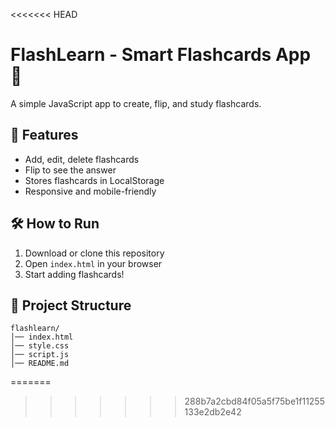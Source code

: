 <<<<<<< HEAD
# FlashLearn - Smart Flashcards App 🧠

A simple JavaScript app to create, flip, and study flashcards.

## 🚀 Features
- Add, edit, delete flashcards
- Flip to see the answer
- Stores flashcards in LocalStorage
- Responsive and mobile-friendly

## 🛠 How to Run
1. Download or clone this repository
2. Open `index.html` in your browser
3. Start adding flashcards!

## 📂 Project Structure
```
flashlearn/
│── index.html
│── style.css
│── script.js
│── README.md
```
=======


>>>>>>> 288b7a2cbd84f05a5f75be1f11255133e2db2e42
